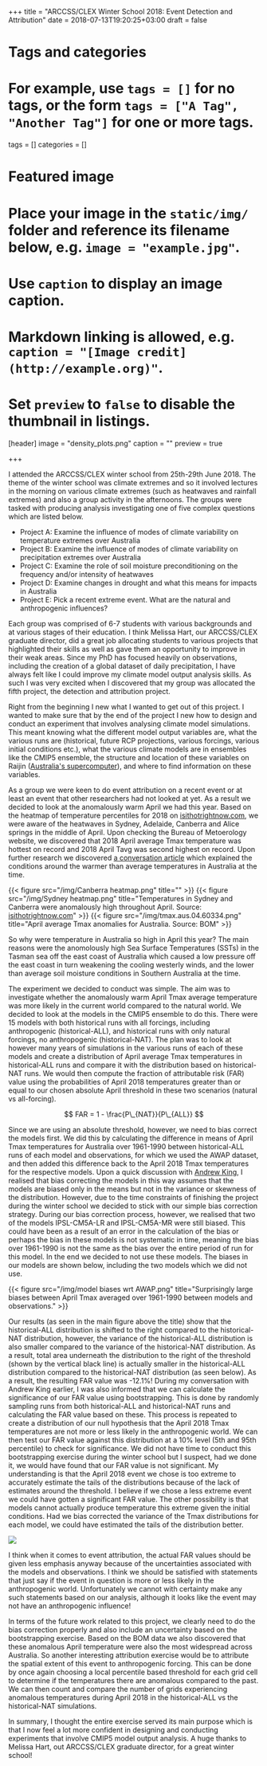 +++
title = "ARCCSS/CLEX Winter School 2018: Event Detection and Attribution"
date = 2018-07-13T19:20:25+03:00
draft = false

# Tags and categories
# For example, use `tags = []` for no tags, or the form `tags = ["A Tag", "Another Tag"]` for one or more tags.
tags = []
categories = []

# Featured image
# Place your image in the `static/img/` folder and reference its filename below, e.g. `image = "example.jpg"`.
# Use `caption` to display an image caption.
#   Markdown linking is allowed, e.g. `caption = "[Image credit](http://example.org)"`.
# Set `preview` to `false` to disable the thumbnail in listings.
[header]
image = "density_plots.png"
caption = ""
preview = true

+++

I attended the ARCCSS/CLEX winter school from 25th-29th June 2018. The theme of the winter school was climate extremes and so it involved lectures in the morning on various climate extremes (such as heatwaves and rainfall extremes) and also a group activity in the afternoons. The groups were tasked with producing analysis investigating one of five complex questions which are listed below.

- Project A: Examine the influence of modes of climate variability on temperature extremes over Australia
- Project B: Examine the influence of modes of climate variability on precipitation extremes over Australia
- Project C: Examine the role of soil moisture preconditioning on the frequency and/or intensity of heatwaves
- Project D: Examine changes in drought and what this means for impacts in Australia
- Project E: Pick a recent extreme event. What are the natural and anthropogenic influences?

Each group was comprised of 6-7 students with various backgrounds and at various stages of their education. I think Melissa Hart, our ARCCSS/CLEX graduate director, did a great job allocating students to various projects that highlighted their skills as well as gave them an opportunity to improve in their weak areas. Since my PhD has focused heavily on observations, including the creation of a global dataset of daily precipitation, I have always felt like I could improve my climate model output analysis skills. As such I was very excited when I discovered that my group was allocated the fifth project, the detection and attribution project.

Right from the beginning I new what I wanted to get out of this project. I wanted to make sure that by the end of the project I new how to design and conduct an experiment that involves analysing climate model simulations. This meant knowing what the different model output variables are, what the various runs are (historical, future RCP projections, various forcings, various initial conditions etc.), what the various climate models are in ensembles like the CMIP5 ensemble, the structure and location of these variables on Raijin ([Australia's supercomputer](https://nci.org.au)), and where to find information on these variables.

As a group we were keen to do event attribution on a recent event or at least an event that other researchers had not looked at yet. As a result we decided to look at the anomalously warm April we had this year. Based on the heatmap of temperature percentiles for 2018 on [isithotrightnow.com](https://isithotrightnow.com), we were aware of the heatwaves in Sydney, Adelaide, Canberra and Alice springs in the middle of April. Upon checking the Bureau of Metoerology website, we discovered that 2018 April average Tmax temperature was hottest on record and 2018 April Tavg was second highest on record. Upon further research we discovered [a conversation article](https://theconversation.com/ocean-heat-waves-and-weaker-winds-will-keep-australia-warm-for-a-while-yet-94897) which explained the conditions around the warmer than average temperatures in Australia at the time. 

{{< figure src="/img/Canberra heatmap.png" title="" >}}
{{< figure src="/img/Sydney heatmap.png" title="Temperatures in Sydney and Canberra were anomalously high throughout April. Source: [isithotrightnow.com](https://isithotrightnow.com)" >}}
{{< figure src="/img/tmax.aus.04.60334.png" title="April average Tmax anomalies for Australia. Source: BOM" >}}

So why were temperature in Australia so high in April this year? The main reasons were the anomolously high Sea Surface Temperatures (SSTs) in the Tasman sea off the east coast of Australia which caused a low pressure off the east coast in turn weakening the cooling westerly winds, and the lower than average soil moisture conditions in Southern Australia at the time. 

The experiment we decided to conduct was simple. The aim was to investigate whether the anomalously warm April Tmax average temperature was more likely in the current world compared to the natural world. We decided to look at the models in the CMIP5 ensemble to do this. There were 15 models with both historical runs with all forcings, including anthropogenic (historical-ALL), and historical runs with only natural forcings, no anthropogenic (historical-NAT). The plan was to look at however many years of simulations in the various runs of each of these models and create a distribution of April average Tmax temperatures in historical-ALL runs and compare it with the distribution based on historical-NAT runs. We would then compute the fraction of attributable risk (FAR) value using the probabilities of April 2018 temperatures greater than or equal to our chosen absolute April threshold in these two scenarios (natural vs all-forcing). 

$$ FAR = 1 - \frac{P\_{NAT}}{P\_{ALL}} $$

Since we are using an absolute threshold, however, we need to bias correct the models first. We did this by calculating the difference in means of April Tmax temperatures for Australia over 1961-1990 between historical-ALL runs of each model and observations, for which we used the AWAP dataset, and then added this difference back to the April 2018 Tmax temperatures for the respective models. Upon a quick discussion with [Andrew King](https://twitter.com/AndrewKingClim), I realised that bias correcting the models in this way assumes that the models are biased only in the means but not in the variance or skewness of the distribution. However, due to the time constraints of finishing the project during the winter school we decided to stick with our simple bias correction strategy. During our bias correction process, however, we realised that two of the models IPSL-CM5A-LR and IPSL-CM5A-MR were still biased. This could have been as a result of an error in the calculation of the bias or perhaps the bias in these models is not systematic in time, meaning the bias over 1961-1990 is not the same as the bias over the entire period of run for this model. In the end we decided to not use these models. The biases in our models are shown below, including the two models which we did not use.

{{< figure src="/img/model biases wrt AWAP.png" title="Surprisingly large biases between April Tmax averaged over 1961-1990 between models and observations." >}}

Our results (as seen in the main figure above the title) show that the historical-ALL distribution is shifted to the right compared to the historical-NAT distribution, however, the variance of the historical-ALL distribution is also smaller compared to the variance of the historical-NAT distribution. As a result, total area underneath the distribution to the right of the threshold (shown by the vertical black line) is actually smaller in the historical-ALL distribution compared to the historical-NAT distribution (as seen below). As a result, the resulting FAR value was -12.1%! During my conversation with Andrew King earlier, I was also informed that we can calculate the significance of our FAR value using bootstrapping. This is done by randomly sampling runs from both historical-ALL and historical-NAT runs and calculating the FAR value based on these. This process is repeated to create a distribution of our null hypothesis that the April 2018 Tmax temperatures are not more or less likely in the anthropogenic world. We can then test our FAR value against this distribution at a 10% level (5th and 95th percentile) to check for significance. We did not have time to conduct this bootstrapping exercise during the winter school but I suspect, had we done it, we would have found that our FAR value is not significant. My understanding is that the April 2018 event we chose is too extreme to accurately estimate the tails of the distributions because of the lack of estimates around the threshold. I believe if we chose a less extreme event we could have gotten a significant FAR value. The other possibility is that models cannot actually produce temperature this extreme given the initial conditions. Had we bias corrected the variance of the Tmax distributions for each model, we could have estimated the tails of the distribution better. 

![](/img/density_plot_zoomed.png)

I think when it comes to event attribution, the actual FAR values should be given less emphasis anyway because of the uncertainties associated with the models and observations. I think we should be satisfied with statements that just say if the event in question is more or less likely in the anthropogenic world. Unfortunately we cannot with certainty make any such statements based on our analysis, although it looks like the event may not have an anthropogenic influence!

In terms of the future work related to this project, we clearly need to do the bias correction properly and also include an uncertainty based on the bootstrapping exercise. Based on the BOM data we also discovered that these anomalous April temperature were also the most widespread across Australia. So another interesting attribution exercise would be to attribute the spatial extent of this event to anthropogenic forcing. This can be done by once again choosing a local percentile based threshold for each grid cell to determine if the temperatures there are anomalous compared to the past. We can then count and compare the number of grids experiencing anomalous temperatures during April 2018 in the historical-ALL vs the historical-NAT simulations. 

In summary, I thought the entire exercise served its main purpose which is that I now feel a lot more confident in designing and conducting experiments that involve CMIP5 model output analysis. A huge thanks to Melissa Hart, out ARCCSS/CLEX graduate director, for a great winter school!
